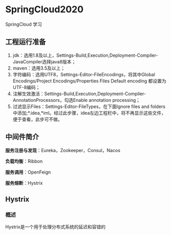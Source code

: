 # SpringCloud2020
SpringCloud 学习
## 工程运行准备
1. jdk：选用1.8及以上，Settings-Build,Execution,Deployment-Compiler-JavaCompiler选择java8版本；
2. maven：选用3.5及以上；
3. 字符编码：选用UTF8，Settings-Editor-FileEncodings，将其中Global Encodings/Project Encodings/Properties Files Default encoding 都设置为UTF-8编码；
4. 注解生效激活：Settings-Build,Execution,Deployment-Compiler-AnnotationProcessors，勾选Enable annotation processing；
5. 过滤显示Files：Settings-Editor-FileTypes，在下面Ignore files and folders中添加;*.idea,*iml。经过此步骤，idea左边工程栏中，将不再显示这些文件，便于查看，此步可不做。
## 中间件简介
**服务注册与发现**：Eureka，Zookeeper，Consul，Nacos

**负载均衡**：Ribbon

**服务调用**：OpenFeign

**服务熔断**：Hystrix
## Hystrix
### 概述
Hystrix是一个用于处理分布式系统的延迟和容错的











